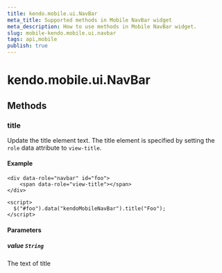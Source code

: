 ```yaml
---
title: kendo.mobile.ui.NavBar
meta_title: Supported methods in Mobile NavBar widget
meta_description: How to use methods in Mobile NavBar widget.
slug: mobile-kendo.mobile.ui.navbar
tags: api,mobile
publish: true
---
```


# kendo.mobile.ui.NavBar

## Methods

### title

Update the title element text. The title element is specified by setting the `role` data attribute to `view-title`.

#### Example

    <div data-role="navbar" id="foo">
        <span data-role="view-title"></span>
    </div>

    <script>
      $("#foo").data("kendoMobileNavBar").title("Foo");
    </script>

#### Parameters

##### value `String`

The text of title
